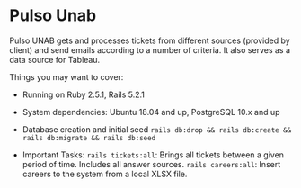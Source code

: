 # Pulso Unab

Pulso UNAB gets and processes tickets from different sources (provided by client) and send emails according to a number of criteria. It also serves as a data source for Tableau.

Things you may want to cover:

* Running on Ruby 2.5.1, Rails 5.2.1

* System dependencies: Ubuntu 18.04 and up, PostgreSQL 10.x and up

* Database creation and initial seed
`rails db:drop && rails db:create && rails db:migrate && rails db:seed`

* Important Tasks:
`rails tickets:all`: Brings all tickets between a given period of time. Includes all answer sources.
`rails careers:all`: Insert careers to the system from a local XLSX file.

